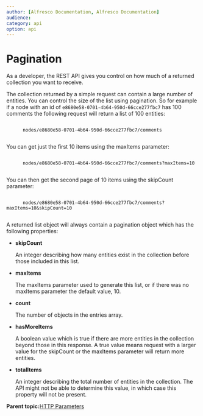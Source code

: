 ```yaml
---
author: [Alfresco Documentation, Alfresco Documentation]
audience: 
category: api
option: api
---
```


# Pagination

As a developer, the REST API gives you control on how much of a returned collection you want to receive.

The collection returned by a simple request can contain a large number of entities. You can control the size of the list using pagination. So for example if a node with an id of `e8680e58-0701-4b64-950d-66cce277fbc7` has 100 comments the following request will return a list of 100 entities:

```

      nodes/e8680e58-0701-4b64-950d-66cce277fbc7/comments
      
```

You can get just the first 10 items using the maxItems parameter:

```

      nodes/e8680e58-0701-4b64-950d-66cce277fbc7/comments?maxItems=10
      
```

You can then get the second page of 10 items using the skipCount parameter:

```

      nodes/e8680e58-0701-4b64-950d-66cce277fbc7/comments?maxItems=10&skipCount=10
      
```

A returned list object will always contain a pagination object which has the following properties:

-   **skipCount**

    An integer describing how many entities exist in the collection before those included in this list.

-   **maxItems**

    The maxItems parameter used to generate this list, or if there was no maxItems parameter the default value, 10.

-   **count**

    The number of objects in the entries array.

-   **hasMoreItems**

    A boolean value which is true if there are more entities in the collection beyond those in this response. A true value means request with a larger value for the skipCount or the maxItems parameter will return more entities.

-   **totalItems**

    An integer describing the total number of entities in the collection. The API might not be able to determine this value, in which case this property will not be present.


**Parent topic:**[HTTP Parameters](../../../pra/1/concepts/pra-parameters.md)

